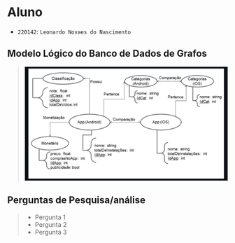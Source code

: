 # Aluno
* `220142`: `Leonardo Novaes do Nascimento`

## Modelo Lógico do Banco de Dados de Grafos
> ![Diagrama de Orquestração](images/modelo-logico-grafos.png)

## Perguntas de Pesquisa/análise

> * Pergunta 1
> * Pergunta 2
> * Pergunta 3
